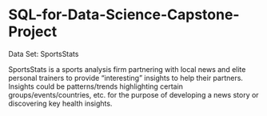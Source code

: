 # SQL-for-Data-Science-Capstone-Project

Data Set: SportsStats

SportsStats is a sports analysis firm partnering with local news and elite personal trainers to provide “interesting” insights to help their partners.  Insights could be patterns/trends highlighting certain groups/events/countries, etc. for the purpose of developing a news story or discovering key health insights.
